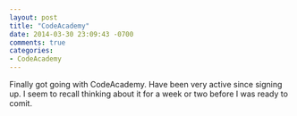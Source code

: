 ```yaml
---
layout: post
title: "CodeAcademy"
date: 2014-03-30 23:09:43 -0700
comments: true
categories:
- CodeAcademy
---
```

Finally got going with CodeAcademy.  Have been very active since signing up.  I seem to recall thinking about it for a week or two before I was ready to comit.
